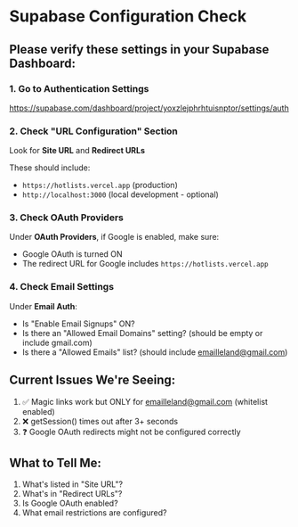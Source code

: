 # Supabase Configuration Check

## Please verify these settings in your Supabase Dashboard:

### 1. Go to Authentication Settings
https://supabase.com/dashboard/project/yoxzlejphrhtuisnptor/settings/auth

### 2. Check "URL Configuration" Section
Look for **Site URL** and **Redirect URLs**

These should include:
- `https://hotlists.vercel.app` (production)
- `http://localhost:3000` (local development - optional)

### 3. Check OAuth Providers
Under **OAuth Providers**, if Google is enabled, make sure:
- Google OAuth is turned ON
- The redirect URL for Google includes `https://hotlists.vercel.app`

### 4. Check Email Settings
Under **Email Auth**:
- Is "Enable Email Signups" ON?
- Is there an "Allowed Email Domains" setting? (should be empty or include gmail.com)
- Is there a "Allowed Emails" list? (should include emailleland@gmail.com)

## Current Issues We're Seeing:

1. ✅ Magic links work but ONLY for emailleland@gmail.com (whitelist enabled)
2. ❌ getSession() times out after 3+ seconds
3. ❓ Google OAuth redirects might not be configured correctly

## What to Tell Me:

1. What's listed in "Site URL"?
2. What's in "Redirect URLs"?
3. Is Google OAuth enabled?
4. What email restrictions are configured?